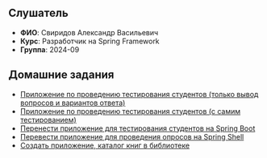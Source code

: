 ## Слушатель
- **ФИО**: Свиридов Александр Васильевич
- **Курс**: Разработчик на Spring Framework
- **Группа**: 2024-09

## Домашние задания
- [Приложение по проведению тестирования студентов (только вывод вопросов и вариантов ответа)](hw01-xml-config)
- [Приложение по проведению тестирования студентов (с самим тестированием)](hw02-annotation-config)
- [Перенести приложение для тестирования студентов на Spring Boot](hw03-spring-boot)
- [Перевести приложение для проведения опросов на Spring Shell](hw04-spring-shell)
- [Создать приложение, каталог книг в библиотеке](hw05-jdbc)